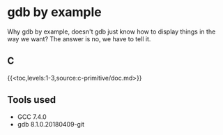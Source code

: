# gdb by example

Why gdb by example, doesn't gdb just know how to display things in the way we want? The answer is no, we have to tell it.

## C

{{<toc,levels:1-3,source:c-primitive/doc.md>}}

## Tools used

* GCC 7.4.0
* gdb 8.1.0.20180409-git
